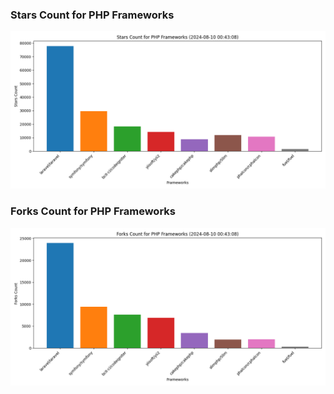 ### Stars Count for PHP Frameworks

![Stars Chart](./archive/charts/20240810004308_stars_count.png)

### Forks Count for PHP Frameworks

![Forks Chart](./archive/charts/20240810004308_forks_count.png)

